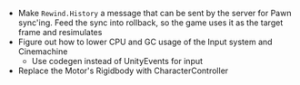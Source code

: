 - Make `Rewind.History` a message that can be sent by the server for Pawn sync'ing. Feed the sync into rollback, so the game uses it as the target frame and resimulates
- Figure out how to lower CPU and GC usage of the Input system and Cinemachine
  - Use codegen instead of UnityEvents for input
- Replace the Motor's Rigidbody with CharacterController